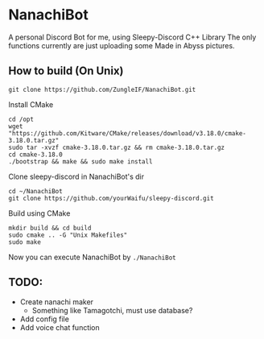 # NanachiBot
 A personal Discord Bot for me, using Sleepy-Discord C++ Library
 The only functions currently are just uploading some Made in Abyss pictures.
## How to build (On Unix)
```
git clone https://github.com/ZungleIF/NanachiBot.git
```

Install CMake
```
cd /opt
wget "https://github.com/Kitware/CMake/releases/download/v3.18.0/cmake-3.18.0.tar.gz"
sudo tar -xvzf cmake-3.18.0.tar.gz && rm cmake-3.18.0.tar.gz
cd cmake-3.18.0
./bootstrap && make && sudo make install
```
Clone sleepy-discord in NanachiBot's dir
```
cd ~/NanachiBot
git clone https://github.com/yourWaifu/sleepy-discord.git
```
Build using CMake
```
mkdir build && cd build
sudo cmake .. -G "Unix Makefiles"
sudo make
```
Now you can execute NanachiBot by `./NanachiBot`

## **TODO:**
- Create nanachi maker
  - Something like Tamagotchi, must use database?
- Add config file
- Add voice chat function